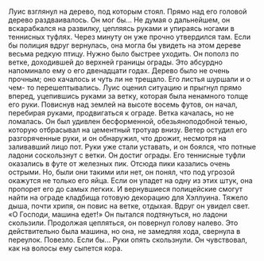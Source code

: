 Луис взглянул на дерево, под которым стоял. Прямо над его головой дерево раздваивалось. Он мог бы...
Не думая о дальнейшем, он вскарабкался на развилку, цепляясь руками и упираясь ногами в теннисных туфлях. Через минуту он уже прочно утвердился там. Если бы полиция вдруг вернулась, она могла бы увидеть на этом дереве весьма редкую птицу. Нужно было быстрее уходить.
Он пополз по ветке, доходившей до верхней границы ограды. Это абсурдно напоминало ему о его двенадцати годах. Дерево было не очень прочным; оно качалось и чуть ли не трещало. Его листья шуршали и о чем- то перешептывались. Луис оценил ситуацию и прыгнул прямо вперед, уцепившись руками за ветку, которая была ненамного толще его руки. Повиснув над землей на высоте восемь футов, он начал, перебирая руками, продвигаться к ограде. Ветка качалась, но не ломалась. Он был удивлен бесформенной, обезьяноподобной тенью, которую отбрасывал на цементный тротуар внизу. Ветер остудил его разгоряченные руки, и он обнаружил, что дрожит, несмотря на заливавший лицо пот. Руки уже стали уставать, и он боялся, что потные ладони соскользнут с ветки.
Он достиг ограды. Его теннисные туфли оказались в футе от железных пик. Отсюда пики казались очень острыми. Но, были они такими или нет, он понял, что под угрозой окажутся не только его яйца. Если он упадет на одну из этих штук, она пропорет его до самых легких. И вернувшиеся полицейские смогут найти на ограде кладбища готовую декорацию для Хэллуина.
Тяжело дыша, почти хрипя, он повис на ветке, отдыхая. Вдруг он увидел свет.
«О Господи, машина едет!»
Он пытался подтянуться, но ладони скользили. Продолжая цепляться, он повернул голову налево. Это действительно была машина, но она, не замедляя хода, свернула в переулок. Повезло. Если бы...
Руки опять скользнули. Он чувствовал, как на волосы ему сыпется кора.
